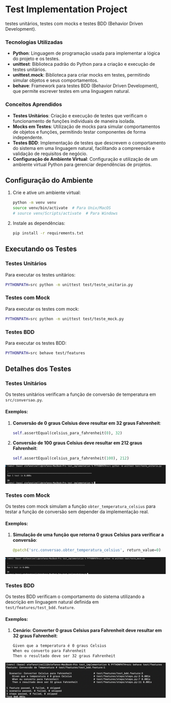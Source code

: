 # Test Implementation Project

testes unitários, testes com mocks e testes BDD (Behavior Driven Development).



### Tecnologias Utilizadas

- **Python**: Linguagem de programação usada para implementar a lógica do projeto e os testes.
- **unittest**: Biblioteca padrão do Python para a criação e execução de testes unitários.
- **unittest.mock**: Biblioteca para criar mocks em testes, permitindo simular objetos e seus comportamentos.
- **behave**: Framework para testes BDD (Behavior Driven Development), que permite escrever testes em uma linguagem natural.

### Conceitos Aprendidos

- **Testes Unitários**: Criação e execução de testes que verificam o funcionamento de funções individuais de maneira isolada.
- **Mocks em Testes**: Utilização de mocks para simular comportamentos de objetos e funções, permitindo testar componentes de forma independente.
- **Testes BDD**: Implementação de testes que descrevem o comportamento do sistema em uma linguagem natural, facilitando a compreensão e validação de requisitos de negócio.
- **Configuração de Ambiente Virtual**: Configuração e utilização de um ambiente virtual Python para gerenciar dependências de projetos.

## Configuração do Ambiente


1. Crie e ative um ambiente virtual:
    ```bash
    python -m venv venv
    source venv/bin/activate  # Para Unix/MacOS
    # source venv/Scripts/activate  # Para Windows
    ```

2. Instale as dependências:
    ```bash
    pip install -r requirements.txt
    ```

## Executando os Testes

### Testes Unitários



Para executar os testes unitários:
```bash
PYTHONPATH=src python -m unittest test/teste_unitario.py
```

### Testes com Mock



Para executar os testes com mock:
```bash
PYTHONPATH=src python -m unittest test/teste_mock.py
```

### Testes BDD



Para executar os testes BDD:
```bash
PYTHONPATH=src behave test/features
```

## Detalhes dos Testes

### Testes Unitários

Os testes unitários verificam a função de conversão de temperatura em `src/conversao.py`.

#### Exemplos:

1. **Conversão de 0 graus Celsius deve resultar em 32 graus Fahrenheit**:
    ```python
    self.assertEqual(celsius_para_fahrenheit(0), 32)
    ```

2. **Conversão de 100 graus Celsius deve resultar em 212 graus Fahrenheit**:
    ```python
    self.assertEqual(celsius_para_fahrenheit(100), 212)
    ```

![Testes Unitários](utils/Screenshot%202024-05-22%20at%2010.28.43.png)

### Testes com Mock

Os testes com mock simulam a função `obter_temperatura_celsius` para testar a função de conversão sem depender da implementação real.

#### Exemplos:

1. **Simulação de uma função que retorna 0 graus Celsius para verificar a conversão**:
    ```python
    @patch('src.conversao.obter_temperatura_celsius', return_value=0)
    ```

![Testes com Mock](utils/Screenshot%202024-05-22%20at%2010.29.50.png)
### Testes BDD

Os testes BDD verificam o comportamento do sistema utilizando a descrição em linguagem natural definida em `test/features/test_bdd.feature`.

#### Exemplos:

1. **Cenário: Converter 0 graus Celsius para Fahrenheit deve resultar em 32 graus Fahrenheit**:
    ```gherkin
    Given que a temperatura é 0 graus Celsius
    When eu converto para Fahrenheit
    Then o resultado deve ser 32 graus Fahrenheit
    ```

![Testes BDD](utils/Screenshot%202024-05-22%20at%2010.46.26.png)


